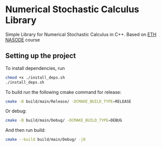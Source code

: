 # Numerical Stochastic Calculus Library

Simple Library for Numerical Stochastic Calculus in C++. Based on [ETH NASODE](http://www.vvz.ethz.ch/Vorlesungsverzeichnis/lerneinheit.view?lerneinheitId=169823&semkez=2022W&ansicht=LEHRVERANSTALTUNGEN&lang=en) course

## Setting up the project

To install dependencies, run

```bash
chmod +x ./install_deps.sh
./install_deps.sh
```

To build run the following cmake command for release:

```bash
cmake -B build/main/Release/ -DCMAKE_BUILD_TYPE=RELEASE
```

Or debug:

```bash
cmake -B build/main/Debug/ -DCMAKE_BUILD_TYPE=DEBUG
```

And then run build:

```bash
cmake --build build/main/Debug/ -j8
```
